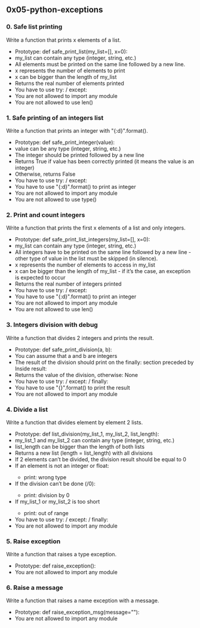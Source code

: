 <h2>0x05-python-exceptions</h2>

<h3>0. Safe list printing</h3>
Write a function that prints x elements of a list.
<ul>
	<li>Prototype: def safe_print_list(my_list=[], x=0):</li>
	<li>my_list can contain any type (integer, string, etc.)</li>
	<li>All elements must be printed on the same line followed by a new line.</li>
	<li>x represents the number of elements to print</li>
	<li>x can be bigger than the length of my_list</li>
	<li>Returns the real number of elements printed</li>
	<li>You have to use try: / except:</li>
	<li>You are not allowed to import any module</li>
	<li>You are not allowed to use len()</li>
</ul>

<h3>1. Safe printing of an integers list</h3>
Write a function that prints an integer with "{:d}".format().
<ul>
	<li>Prototype: def safe_print_integer(value):</li>
	<li>value can be any type (integer, string, etc.)</li>
	<li>The integer should be printed followed by a new line</li>
	<li>Returns True if value has been correctly printed (it means the value is an integer)</li>
	<li>Otherwise, returns False</li>
	<li>You have to use try: / except:</li>
	<li>You have to use "{:d}".format() to print as integer</li>
	<li>You are not allowed to import any module</li>
	<li>You are not allowed to use type()</li>
</ul>

<h3>2. Print and count integers</h3>
Write a function that prints the first x elements of a list and only integers.
<ul>
	<li>Prototype: def safe_print_list_integers(my_list=[], x=0):</li>
	<li>my_list can contain any type (integer, string, etc.)</li>
	<li>All integers have to be printed on the same line followed by a new line - other type of value in the list must be skipped (in silence).</li>
	<li>x represents the number of elements to access in my_list</li>
	<li>x can be bigger than the length of my_list - if it’s the case, an exception is expected to occur</li>
	<li>Returns the real number of integers printed</li>
	<li>You have to use try: / except:</li>
	<li>You have to use "{:d}".format() to print an integer</li>
	<li>You are not allowed to import any module</li>
	<li>You are not allowed to use len()</li>
</ul>

<h3>3. Integers division with debug</h3>
Write a function that divides 2 integers and prints the result.
<ul>
	<li>Prototype: def safe_print_division(a, b):</li>
	<li>You can assume that a and b are integers</li>
	<li>The result of the division should print on the finally: section preceded by Inside result:</li>
	<li>Returns the value of the division, otherwise: None</li>
	<li>You have to use try: / except: / finally:</li>
	<li>You have to use "{}".format() to print the result</li>
	<li>You are not allowed to import any module</li>
</ul>

<h3>4. Divide a list</h3>
Write a function that divides element by element 2 lists.
<ul>
	<li>Prototype: def list_division(my_list_1, my_list_2, list_length):</li>
	<li>my_list_1 and my_list_2 can contain any type (integer, string, etc.)</li>
	<li>list_length can be bigger than the length of both lists</li>
	<li>Returns a new list (length = list_length) with all divisions</li>
	<li>If 2 elements can’t be divided, the division result should be equal to 0</li>
	<li>If an element is not an integer or float:</li>
	<ul>
		<li>print: wrong type</li>
	</ul>
	<li>If the division can’t be done (/0):</li>
	<ul>
		<li>print: division by 0</li>
	</ul>
	<li>If my_list_1 or my_list_2 is too short</li>
	<ul>
		<li>print: out of range</li>
	</ul>
	<li>You have to use try: / except: / finally:</li>
	<li>You are not allowed to import any module</li>
</ul>

<h3>5. Raise exception</h3>
Write a function that raises a type exception.
<ul>
	<li>Prototype: def raise_exception():</li>
	<li>You are not allowed to import any module</li>
</ul>

<h3>6. Raise a message</h3>
Write a function that raises a name exception with a message.
<ul>
	<li>Prototype: def raise_exception_msg(message=""):</li>
	<li>You are not allowed to import any module</li>
</ul>
